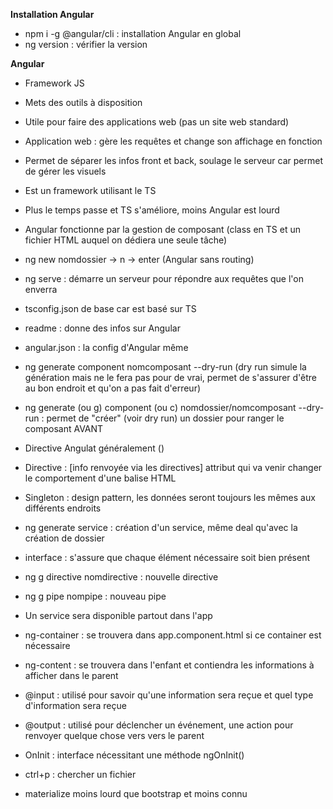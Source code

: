 **Installation Angular**

- npm i -g @angular/cli : installation Angular en global
- ng version : vérifier la version

**Angular**

- Framework JS
- Mets des outils à disposition
- Utile pour faire des applications web (pas un site web standard)
- Application web : gère les requêtes et change son affichage en fonction
- Permet de séparer les infos front et back, soulage le serveur car permet de gérer les visuels
- Est un framework utilisant le TS
- Plus le temps passe et TS s'améliore, moins Angular est lourd
- Angular fonctionne par la gestion de composant (class en TS et un fichier HTML auquel on dédiera une seule tâche)
- ng new nomdossier -> n -> enter (Angular sans routing)
- ng serve : démarre un serveur pour répondre aux requêtes que l'on enverra
- tsconfig.json de base car est basé sur TS
- readme : donne des infos sur Angular
- angular.json : la config d'Angular même
- ng generate component nomcomposant --dry-run (dry run simule la génération mais ne le fera pas pour de vrai, permet de s'assurer d'être au bon endroit et qu'on a pas fait d'erreur)
- ng generate (ou g) component (ou c) nomdossier/nomcomposant --dry-run : permet de "créer" (voir dry run) un dossier pour ranger le composant AVANT
- Directive Angulat généralement ()
- Directive : [info renvoyée via les directives] attribut qui va venir changer le comportement d'une balise HTML
- Singleton : design pattern, les données seront toujours les mêmes aux différents endroits
- ng generate service : création d'un service, même deal qu'avec la création de dossier
- interface : s'assure que chaque élément nécessaire soit bien présent
- ng g directive nomdirective : nouvelle directive
- ng g pipe nompipe : nouveau pipe
- Un service sera disponible partout dans l'app

- ng-container : se trouvera dans app.component.html si ce container est nécessaire
- ng-content : se trouvera dans l'enfant et contiendra les informations à afficher dans le parent
- @input : utilisé pour savoir qu'une information sera reçue et quel type d'information sera reçue
- @output : utilisé pour déclencher un événement, une action pour renvoyer quelque chose vers vers le parent
- OnInit : interface nécessitant une méthode ngOnInit()

- ctrl+p : chercher un fichier

- materialize moins lourd que bootstrap et moins connu